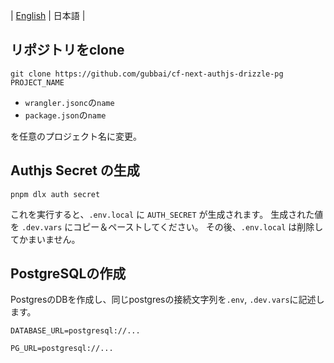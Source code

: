 | [English](./README.md) | 日本語 |

## リポジトリをclone

```
git clone https://github.com/gubbai/cf-next-authjs-drizzle-pg PROJECT_NAME
```

- `wrangler.jsonc`の`name`
- `package.json`の`name`

を任意のプロジェクト名に変更。

## Authjs Secret の生成

```
pnpm dlx auth secret
```

これを実行すると、`.env.local` に `AUTH_SECRET` が生成されます。
生成された値を `.dev.vars` にコピー＆ペーストしてください。
その後、`.env.local` は削除してかまいません。

## PostgreSQLの作成

PostgresのDBを作成し、同じpostgresの接続文字列を`.env`, `.dev.vars`に記述します。

```.env
DATABASE_URL=postgresql://...
```

```.dev.vars
PG_URL=postgresql://...
```
